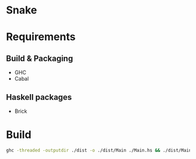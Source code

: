Snake
=====

# Requirements

## Build & Packaging

* GHC
* Cabal

## Haskell packages

* Brick

# Build

```sh
ghc -threaded -outputdir ./dist -o ./dist/Main ./Main.hs && ./dist/Main
```
